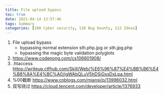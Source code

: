 ```yaml
---
title: File upload bypass
toc: true
date: 2021-04-14 13:57:46
tags: Summary
categories: [100 Cyber security, 110 Bug bounty, 112 Ideas]
---
```


1. File upload bypass
    * bypassing normal extension
        sth.php.jpg or sth.jpg.php
    * bypassing the magic byte validation
        polyglots
1.  https://www.codenong.com/cs106601908/
1.  .htaccess https://writeup.ctfhub.com/Skill/Web/%E6%96%87%E4%BB%B6%E4%B8%8A%E4%BC%A0/igWAbQLuV5hDSjGssDxLpa.html
1.  %00截断 https://www.cnblogs.com/miansj/p/13996032.html
1.  双写绕过 https://cloud.tencent.com/developer/article/1376933

